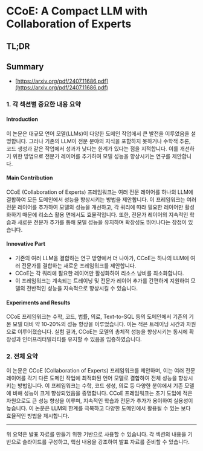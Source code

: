 # CCoE: A Compact LLM with Collaboration of Experts
## TL;DR
## Summary
- [https://arxiv.org/pdf/2407.11686.pdf](https://arxiv.org/pdf/2407.11686.pdf)

### 1. 각 섹션별 중요한 내용 요약

#### Introduction
이 논문은 대규모 언어 모델(LLMs)이 다양한 도메인 작업에서 큰 발전을 이루었음을 설명합니다. 그러나 기존의 LLM이 전문 분야의 지식을 포함하지 못하거나 수학적 추론, 코드 생성과 같은 작업에서 성과가 낮다는 한계가 있다는 점을 지적합니다. 이를 개선하기 위한 방법으로 전문가 레이어를 추가하여 모델 성능을 향상시키는 연구를 제안합니다.

#### Main Contribution
CCoE (Collaboration of Experts) 프레임워크는 여러 전문 레이어를 하나의 LLM에 결합하여 모든 도메인에서 성능을 향상시키는 방법을 제안합니다. 이 프레임워크는 여러 전문 레이어를 추가하여 모델의 성능을 개선하고, 각 쿼리에 따라 필요한 레이어만 활성화하기 때문에 리소스 활용 면에서도 효율적입니다. 또한, 전문가 레이어의 지속적인 학습과 새로운 전문가 추가를 통해 모델 성능을 유지하며 확장성도 뛰어나다는 장점이 있습니다.

#### Innovative Part
- 기존의 여러 LLM을 결합하는 연구 방향에서 더 나아가, CCoE는 하나의 LLM에 여러 전문가를 결합하는 새로운 프레임워크를 제안합니다.
- CCoE는 각 쿼리에 필요한 레이어만 활성화하여 리소스 낭비를 최소화합니다.
- 이 프레임워크는 계속되는 트레이닝 및 전문가 레이어 추가를 간편하게 지원하여 모델의 전반적인 성능을 지속적으로 향상시킬 수 있습니다.

#### Experiments and Results
CCoE 프레임워크는 수학, 코드, 법률, 의료, Text-to-SQL 등의 도메인에서 기존의 기본 모델 대비 약 10-20%의 성능 향상을 이루었습니다. 이는 적은 트레이닝 시간과 자원으로 이루어졌습니다. 실험 결과, CCoE는 모델의 총체적 성능을 향상시키는 동시에 확장성과 인터프리터빌리티를 유지할 수 있음을 입증하였습니다.

### 2. 전체 요약

이 논문은 CCoE (Collaboration of Experts) 프레임워크를 제안하며, 이는 여러 전문 레이어를 각기 다른 도메인 작업에 최적화된 언어 모델로 결합하여 전체 성능을 향상시키는 방법입니다. 이 프레임워크는 수학, 코드 생성, 의료 등 다양한 분야에서 기존 모델에 비해 성능이 크게 향상되었음을 증명합니다. CCoE 프레임워크는 초기 도입에 적은 자원으로도 큰 성능 향상을 이루며, 지속적인 학습과 전문가 추가가 용이하여 실용성이 높습니다. 이 논문은 LLM의 한계를 극복하고 다양한 도메인에서 활용될 수 있는 보다 효율적인 방법을 제시합니다.

---

위 요약은 발표 자료를 만들기 위한 기반으로 사용할 수 있습니다. 각 섹션의 내용을 기반으로 슬라이드를 구성하고, 핵심 내용을 강조하여 발표 자료를 준비할 수 있습니다.
